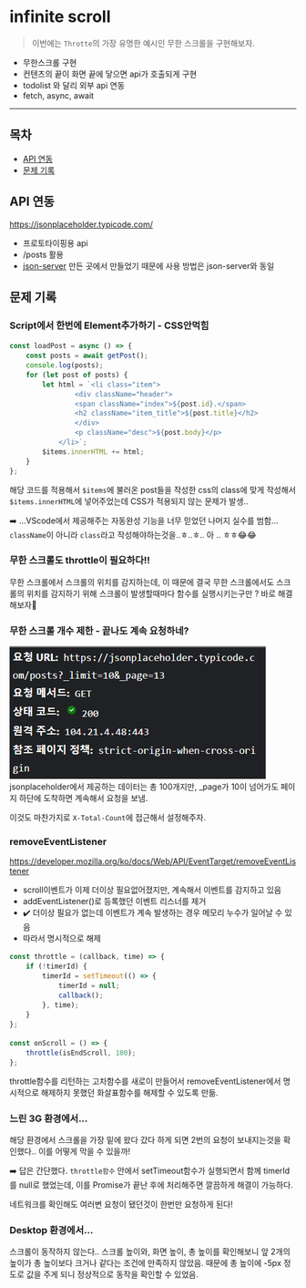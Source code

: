 # infinite scroll

> 이번에는 `Throtte`의 가장 유명한 예시인 무한 스크롤을 구현해보자.

-   무한스크롤 구현
-   컨텐츠의 끝이 화면 끝에 닿으면 api가 호출되게 구현
-   todolist 와 달리 외부 api 연동
-   fetch, async, await

<hr/>

## 목차

-   <a href="#api">API 연동</a>
-   <a href="#problem">문제 기록</a>

## <a id="api">API 연동</a>

https://jsonplaceholder.typicode.com/

-   프로토타이핑용 api
-   /posts 활용
-   [json-server](https://www.npmjs.com/package/json-server) 만든 곳에서 만들었기 때문에 사용 방법은 json-server와 동일

## <a id="problem">문제 기록</a>

### Script에서 한번에 Element추가하기 - CSS안먹힘

```javascript
const loadPost = async () => {
    const posts = await getPost();
    console.log(posts);
    for (let post of posts) {
        let html = `<li class="item">
                <div className="header">
                <span className="index">${post.id}.</span>
                <h2 className="item_title">${post.title}</h2>
                </div>
                <p className="desc">${post.body}</p>
            </li>`;
        $items.innerHTML += html;
    }
};
```

해당 코드를 적용해서 `$items`에 불러온 post들을 작성한 css의 class에 맞게 작성해서 `$items.innerHTML`에 넣어주었는데 CSS가 적용되지 않는 문제가 발생..

➡️ ...VScode에서 제공해주는 자동완성 기능을 너무 믿었던 나머지 실수를 범함... `className`이 아니라 `class`라고 작성해야하는것을..ㅎ..ㅎ.. 아 .. ㅎㅎ😂😂

### 무한 스크롤도 throttle이 필요하다!!

무한 스크롤에서 스크롤의 위치를 감지하는데, 이 때문에 결국 무한 스크롤에서도 스크롤의 위치를 감지하기 위해 스크롤이 발생할때마다 함수를 실행시키는구만 ? 바로 해결해보자🤗

### 무한 스크롤 개수 제한 - 끝나도 계속 요청하네?

![개수 제한](./images/response.png)
jsonplaceholder에서 제공하는 데이터는 총 100개지만, \_page가 10이 넘어가도 페이지 하단에 도착하면 계속해서 요청을 보냄.

이것도 마찬가지로 `X-Total-Count`에 접근해서 설정해주자.

### removeEventListener

https://developer.mozilla.org/ko/docs/Web/API/EventTarget/removeEventListener

-   scroll이벤트가 이제 더이상 필요없어졌지만, 계속해서 이벤트를 감지하고 있음
-   addEventListener()로 등록했던 이벤트 리스너를 제거
-   ✔️ 더이상 필요가 없는데 이벤트가 계속 발생하는 경우 메모리 누수가 일어날 수 있음
-   따라서 명시적으로 해제

```javascript
const throttle = (callback, time) => {
    if (!timerId) {
        timerId = setTimeout(() => {
            timerId = null;
            callback();
        }, time);
    }
};

const onScroll = () => {
    throttle(isEndScroll, 100);
};
```

throttle함수를 리턴하는 고차함수를 새로이 만들어서 removeEventListener에서 명시적으로 해제하지 못했던 화살표함수를 해제할 수 있도록 만듦.

### 느린 3G 환경에서...

해당 환경에서 스크롤을 가장 밑에 왔다 갔다 하게 되면 2번의 요청이 보내지는것을 확인했다.. 이를 어떻게 막을 수 있을까!

➡️ 답은 간단했다. `throttle함수` 안에서 setTimeout함수가 실행되면서 함께 timerId를 null로 했었는데, 이를 Promise가 끝난 후에 처리해주면 깔끔하게 해결이 가능하다.

네트워크를 확인해도 여러변 요청이 됐던것이 한번만 요청하게 된다!

### Desktop 환경에서...

스크롤이 동작하지 않는다.. 스크롤 높이와, 화면 높이, 총 높이를 확인해보니 앞 2개의 높이가 총 높이보다 크거나 같다는 조건에 만족하지 않았음.
때문에 총 높이에 -5px 정도로 값을 주게 되니 정상적으로 동작을 확인할 수 있었음.